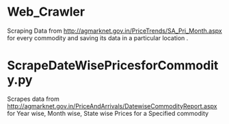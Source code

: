 # Web_Crawler

Scraping Data from http://agmarknet.gov.in/PriceTrends/SA_Pri_Month.aspx for every commodity and saving its data in a particular location .

# ScrapeDateWisePricesforCommodity.py

Scrapes data from http://agmarknet.gov.in/PriceAndArrivals/DatewiseCommodityReport.aspx for Year wise, Month wise, State wise Prices for a Specified commodity
